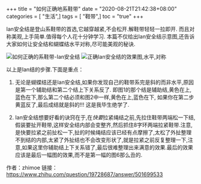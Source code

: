 +++
title = "如何正确地系鞋带"
date = "2020-08-21T21:42:38+08:00"
categories = [ "生活",]
tags = [ "鞋带",]
toc = "true"
+++


Ian安全结是登山系鞋带的首选,它越穿越紧,不会松开.解鞋带轻轻一拉即开. 而且对称美观,上手简单.值得每个人花十分钟学习.
本篇不仅给出Ian安全结示意图,还告诉大家如何让安全结和蝴蝶结水平对称,尽可能美观的秘诀.

<!--more-->

![如何正确的系鞋带-Ian安全结](https://cdn.staticaly.com/gh/zhimoe/zhimoe.pic@main/pic/tie1.3npga5mp4em0.webp)
![正确Ian安全结的效果图,水平,对称](https://cdn.staticaly.com/gh/zhimoe/zhimoe.pic@main/pic/tie2.7b32lnb9udc0.webp)

以上是Ian结的步骤.下面是重点：

1. 无论是蝴蝶结还是Ian安全结,如果你发现自己的鞋带系完是斜的而非水平,原因是第一个辅助结和第二个结上下关系反了. 即图1的那个结是辅助结,黄色在上,蓝色在下,那么第二个结必须和图2中一样,黄色在上,蓝色在下, 如果你在第二步黄蓝反了,最后成结就是斜的!!! 这是我毕生绝学了. 

2. Ian安全结想要好看的诀窍在于,在*快要*拉紧绳结之前,先拉住鞋带两端松一下结,假装要扯开鞋带,这样安全结内部会变整齐,然后抓住8字环两端拉紧鞋带.注意,是快要拉紧之前扯松一下,扯的时候绳结应该已经有点摩擦了,太松了外扯整理不到结的内部,太紧了外扯结也不会改变形状了,就是拉紧之前反复整理一下,注意,如果这里你辅助结上下关系错了,最后很难整理出来满意的效果.最后的效果应该是最后一幅图的效果,而不是第一幅的图6那么丑的.

作者：zhimoe
链接：https://www.zhihu.com/question/19728687/answer/501699533
